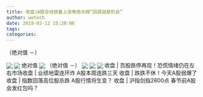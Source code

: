 ```yaml
---
title: 收盘|A股全线放量上涨券商大喊“回调就是机会”
author: wetech
date: 2019-02-12 15:20:06
tags: 
categories: 
---
```

（绝对值 －）
<!-- more -->
<img align="center" border="0" src="http://invest-images-external.cbndata.org/5LiA6LSiQUJT/images/1cb2d66fd84dfc2dd69697ea64ee4cbd2d473d4e.jpeg" />
<img align="center" border="0" src="http://invest-images-external.cbndata.org/5LiA6LSiQUJT/images/7b0f94b050b47e74cb8e1408d735c252e88453a4.jpeg" />
绝对值
<img align="center" border="0" src="http://invest-images-external.cbndata.org/5LiA6LSiQUJT/images/efb2953715d54a0e1782bf7119117459de8c9f5c.jpeg" />
（绝对值 －）
<img align="center" border="0" src="http://invest-images-external.cbndata.org/5LiA6LSiQUJT/images/3a4609e217b1bb844ef95dee253333dd22db5675.jpeg" />
 
<img align="center" border="0" src="http://invest-images-external.cbndata.org/5LiA6LSiQUJT/images/adf6f479659736f990797fccf060bca098c7c5aa.jpeg" />
 
<img align="center" border="0" src="http://invest-images-external.cbndata.org/5LiA6LSiQUJT/images/a45145e97a72f360db4dbf8192c50bb378a866f9.jpeg" />
收盘 | 百股跌停再现！恐慌情绪仍在左右市场​
收盘 | 业绩地雷连环炸 A股本周连跌三天
收盘 | 跌跌不休！今天A股弱爆了 ​
收盘 | 指数回落高位股杀跌 A股行情将生变？
收盘 | 沪指剑指2600点 春节前A股会发红包吗？
